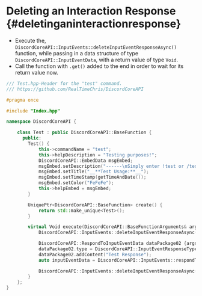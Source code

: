 Deleting an Interaction Response {#deletinganinteractionresponse}
============
- Execute the, `DiscordCoreAPI::InputEvents::deleteInputEventResponseAsync()` function, while passing in a data structure of type `DiscordCoreAPI::InputEventData`, with a return value of type `Void`.
- Call the function with `.get()` added to the end in order to wait for its return value now.

```cpp
/// Test.hpp-Header for the "test" command.
/// https://github.com/RealTimeChris/DiscordCoreAPI

#pragma once

#include "Index.hpp"

namespace DiscordCoreAPI {

	class Test : public DiscordCoreAPI::BaseFunction {
	  public:
		Test() {
			this->commandName = "test";
			this->helpDescription = "Testing purposes!";
			DiscordCoreAPI::EmbedData msgEmbed;
			msgEmbed.setDescription("------\nSimply enter !test or /test!\n------");
			msgEmbed.setTitle("__**Test Usage:**__");
			msgEmbed.setTimeStamp(getTimeAndDate());
			msgEmbed.setColor("FeFeFe");
			this->helpEmbed = msgEmbed;
		}

		UniquePtr<DiscordCoreAPI::BaseFunction> create() {
			return std::make_unique<Test>();
		}

		virtual Void execute(DiscordCoreAPI::BaseFunctionArguments& args) {
			DiscordCoreAPI::InputEvents::deleteInputEventResponseAsync(args.eventData).get();

			DiscordCoreAPI::RespondToInputEventData dataPackage02 {args.eventData};
			dataPackage02.type = DiscordCoreAPI::InputEventResponseType::Interaction_Response;
			dataPackage02.addContent("Test Response");
			auto inputEventData = DiscordCoreAPI::InputEvents::respondToInputEventAsync(dataPackage02);

			DiscordCoreAPI::InputEvents::deleteInputEventResponseAsync(inputEventData).get();
		}
	};
}
```
